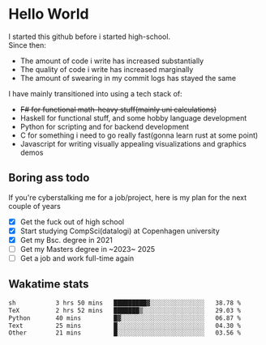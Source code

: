 # Hello World

I started this github before i started high-school.  
Since then:
- The amount of code i write has increased substantially
- The quality of code i write has increased marginally
- The amount of swearing in my commit logs has stayed the same

I have mainly transitioned into using a tech stack of:
- ~~F# for functional math-heavy stuff(mainly uni calculations)~~
- Haskell for functional stuff, and some hobby language development
- Python for scripting and for backend development
- C for something i need to go really fast(gonna learn rust at some point)
- Javascript for writing visually appealing visualizations and graphics demos

## Boring ass todo
If you're cyberstalking me for a job/project, here is my plan for the next couple of years
- [x] Get the fuck out of high school
- [x] Start studying CompSci(datalogi) at Copenhagen university
- [x] Get my Bsc. degree in 2021
- [ ] Get my Masters degree in ~2023~ 2025
- [ ] Get a job and work full-time again

## Wakatime stats
<!--START_SECTION:waka-->

```txt
sh           3 hrs 50 mins   █████████▓░░░░░░░░░░░░░░░   38.78 %
TeX          2 hrs 52 mins   ███████▒░░░░░░░░░░░░░░░░░   29.03 %
Python       40 mins         █▓░░░░░░░░░░░░░░░░░░░░░░░   06.87 %
Text         25 mins         █░░░░░░░░░░░░░░░░░░░░░░░░   04.30 %
Other        21 mins         █░░░░░░░░░░░░░░░░░░░░░░░░   03.56 %
```

<!--END_SECTION:waka-->
